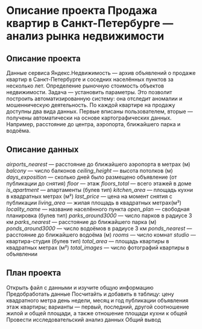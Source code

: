 # Описание проекта Продажа квартир в Санкт-Петербурге — анализ рынка недвижимости

## Описание проекта

Данные сервиса Яндекс.Недвижимость — архив объявлений о продаже квартир в Санкт-Петербурге и соседних населённых пунктов за несколько лет. Определение рыночную стоимость объектов недвижимости. Задача — установить параметры. Это позволит построить автоматизированную систему: она отследит аномалии и мошенническую деятельность.
По каждой квартире на продажу доступны два вида данных. Первые вписаны пользователем, вторые — получены автоматически на основе картографических данных. Например, расстояние до центра, аэропорта, ближайшего парка и водоёма.

## Описание данных
  
*airports_nearest* — расстояние до ближайшего аэропорта в метрах (м)
*balcony* — число балконов
*ceiling_height* — высота потолков (м)
*days_exposition* — сколько дней было размещено объявление (от публикации до снятия)
*floor* — этаж
*floors_total* — всего этажей в доме
*is_apartment* — апартаменты (булев тип)
*kitchen_area* — площадь кухни в квадратных метрах (м²)
*last_price* — цена на момент снятия с публикации
*living_area* — жилая площадь в квадратных метрах(м²)
*locality_name* — название населённого пункта
*open_plan* — свободная планировка (булев тип)
*parks_around3000* — число парков в радиусе 3 км
*parks_nearest* — расстояние до ближайшего парка (м)
*ponds_around3000* — число водоёмов в радиусе 3 км
*ponds_nearest* — расстояние до ближайшего водоёма (м)
*rooms* — число комнат
*studio* — квартира-студия (булев тип)
*total_area* — площадь квартиры в квадратных метрах (м²)
*total_images* — число фотографий квартиры в объявлении


## План проекта
  
Открыть файл с данными и изучите общую информацию
Предобработать данные
Посчитайть и добавить в таблицу:
цену квадратного метра
день недели, месяц и год публикации объявления
этаж квартиры; варианты — первый, последний, другой
соотношение жилой и общей площади, а также отношение площади кухни к общей
Провести исследовательский анализ данных
Общий вывод